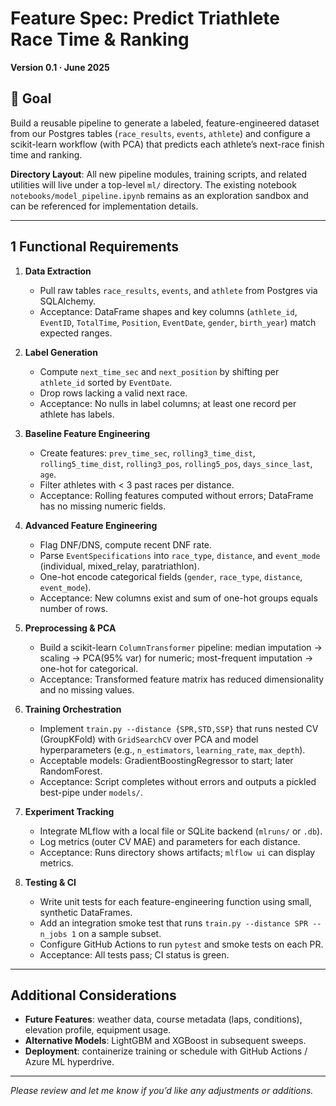 # Feature Spec: Predict Triathlete Race Time & Ranking

**Version 0.1 · June 2025**

## 🎯 Goal
Build a reusable pipeline to generate a labeled, feature-engineered dataset from our Postgres tables (`race_results`, `events`, `athlete`) and configure a scikit-learn workflow (with PCA) that predicts each athlete’s next-race finish time and ranking.

**Directory Layout**: All new pipeline modules, training scripts, and related utilities will live under a top-level `ml/` directory. The existing notebook `notebooks/model_pipeline.ipynb` remains as an exploration sandbox and can be referenced for implementation details.

---

## 1  Functional Requirements

1. **Data Extraction**
   - Pull raw tables `race_results`, `events`, and `athlete` from Postgres via SQLAlchemy.
   - Acceptance: DataFrame shapes and key columns (`athlete_id`, `EventID`, `TotalTime`, `Position`, `EventDate`, `gender`, `birth_year`) match expected ranges.

2. **Label Generation**
   - Compute `next_time_sec` and `next_position` by shifting per `athlete_id` sorted by `EventDate`.
   - Drop rows lacking a valid next race.
   - Acceptance: No nulls in label columns; at least one record per athlete has labels.

3. **Baseline Feature Engineering**
   - Create features: `prev_time_sec`, `rolling3_time_dist`, `rolling5_time_dist`, `rolling3_pos`, `rolling5_pos`, `days_since_last`, `age`.
   - Filter athletes with < 3 past races per distance.
   - Acceptance: Rolling features computed without errors; DataFrame has no missing numeric fields.

4. **Advanced Feature Engineering**
   - Flag DNF/DNS, compute recent DNF rate.
   - Parse `EventSpecifications` into `race_type`, `distance`, and `event_mode` (individual, mixed_relay, paratriathlon).  
   - One-hot encode categorical fields (`gender`, `race_type`, `distance`, `event_mode`).
   - Acceptance: New columns exist and sum of one-hot groups equals number of rows.

5. **Preprocessing & PCA**
   - Build a scikit-learn `ColumnTransformer` pipeline: median imputation → scaling → PCA(95% var) for numeric; most-frequent imputation → one-hot for categorical.
   - Acceptance: Transformed feature matrix has reduced dimensionality and no missing values.

6. **Training Orchestration**
   - Implement `train.py --distance {SPR,STD,SSP}` that runs nested CV (GroupKFold) with `GridSearchCV` over PCA and model hyperparameters (e.g., `n_estimators`, `learning_rate`, `max_depth`).
   - Acceptable models: GradientBoostingRegressor to start; later RandomForest.
   - Acceptance: Script completes without errors and outputs a pickled best-pipe under `models/`.

7. **Experiment Tracking**
   - Integrate MLflow with a local file or SQLite backend (`mlruns/` or `.db`).  
   - Log metrics (outer CV MAE) and parameters for each distance.
   - Acceptance: Runs directory shows artifacts; `mlflow ui` can display metrics.

8. **Testing & CI**
   - Write unit tests for each feature-engineering function using small, synthetic DataFrames.  
   - Add an integration smoke test that runs `train.py --distance SPR --n_jobs 1` on a sample subset.
   - Configure GitHub Actions to run `pytest` and smoke tests on each PR.
   - Acceptance: All tests pass; CI status is green.

---

## Additional Considerations

- **Future Features**: weather data, course metadata (laps, conditions), elevation profile, equipment usage.
- **Alternative Models**: LightGBM and XGBoost in subsequent sweeps.
- **Deployment**: containerize training or schedule with GitHub Actions / Azure ML hyperdrive.

---

*Please review and let me know if you’d like any adjustments or additions.*
